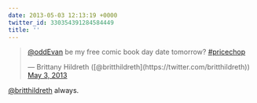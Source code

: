 ```yaml
---
date: 2013-05-03 12:13:19 +0000
twitter_id: 330354391284584449
title: ''
---
```


<blockquote class="twitter-tweet"><p lang="en" dir="ltr"><a href="https://twitter.com/oddEvan?ref_src=twsrc%5Etfw">@oddEvan</a> be my free comic book day date tomorrow? <a href="https://twitter.com/hashtag/pricechop?src=hash&amp;ref_src=twsrc%5Etfw">#pricechop</a></p>&mdash; Brittany Hildreth ([@britthildreth](https://twitter.com/britthildreth)) <a href="https://twitter.com/britthildreth/status/330350462119329795?ref_src=twsrc%5Etfw">May 3, 2013</a></blockquote>
<script async src="https://platform.twitter.com/widgets.js" charset="utf-8"></script>

[@britthildreth](https://twitter.com/britthildreth) always.
